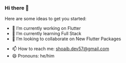 ### Hi there 👋


<!-- **shoaibakhtar57/shoaibakhtar57** is a ✨ _special_ ✨ repository because its `README.md` (this file) appears on your GitHub profile. -->

Here are some ideas to get you started:

- 🔭 I’m currently working on Flutter
- 🌱 I’m currently learning Full Stack
- 👯 I’m looking to collaborate on New Flutter Packages
<!-- - 🤔 I’m looking for help with  -->
<!-- - 💬 Ask me about  -->
- 📫 How to reach me: shoaib.dev57@gmail.com
- 😄 Pronouns: he/him
<!-- - ⚡ Fun fact:  -->


